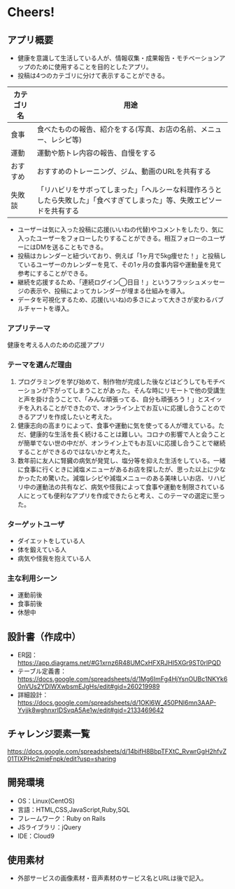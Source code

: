 # Cheers!

## アプリ概要
- 健康を意識して生活している人が、情報収集・成果報告・モチベーションアップのために使用することを目的としたアプリ。
- 投稿は4つのカテゴリに分けて表示することができる。

| カテゴリ名 | 用途 |
|---|---|
| 食事 | 食べたものの報告、紹介をする(写真、お店の名前、メニュー、レシピ等) |
| 運動 | 運動や筋トレ内容の報告、自慢をする |
| おすすめ | おすすめのトレーニング、ジム、動画のURLを共有する |
| 失敗談 | 「リハビリをサボってしまった」「ヘルシーな料理作ろうとしたら失敗した」「食べすぎてしまった」等、失敗エピソードを共有する |

- ユーザーは気に入った投稿に応援(いいねの代替)やコメントをしたり、気に入ったユーザーをフォローしたりすることができる。相互フォローのユーザーにはDMを送ることもできる。
- 投稿はカレンダーと紐づいており、例えば「1ヶ月で5kg痩せた！」と投稿しているユーザーのカレンダーを見て、その1ヶ月の食事内容や運動量を見て参考にすることができる。
- 継続を応援するため、「連続ログイン◯日目！」というフラッシュメッセージの表示や、投稿によってカレンダーが埋まる仕組みを導入。
- データを可視化するため、応援(いいね)の多さによって大きさが変わるバブルチャートを導入。

### アプリテーマ
健康を考える人のための応援アプリ

### テーマを選んだ理由
1. プログラミングを学び始めて、制作物が完成した後などはどうしてもモチベーションが下がってしまうことがあった。そんな時にリモートで他の受講生と声を掛け合うことで、「みんな頑張ってる、自分も頑張ろう！」とスイッチを入れることができたので、オンライン上でお互いに応援し合うことのできるアプリを作成したいと考えた。
2. 健康志向の高まりによって、食事や運動に気を使ってる人が増えている。ただ、健康的な生活を長く続けることは難しい。コロナの影響で人と会うことが簡単でない世の中だが、オンライン上でもお互いに応援し合うことで継続することができるのではないかと考えた。
3. 数年前に友人に腎臓の病気が発覚し、塩分等を抑えた生活をしている。一緒に食事に行くときに減塩メニューがあるお店を探したが、思った以上に少なかったため驚いた。減塩レシピや減塩メニューのある美味しいお店、リハビリ中の運動法の共有など、病気や怪我によって食事や運動を制限されている人にとっても便利なアプリを作成できたらと考え、このテーマの選定に至った。

### ターゲットユーザ
- ダイエットをしている人
- 体を鍛えている人
- 病気や怪我を抱えている人

### 主な利用シーン
- 運動前後
- 食事前後
- 休憩中

## 設計書（作成中）
- ER図：https://app.diagrams.net/#G1xrnz6R48UMCxHFXRJHI5XGr9ST0rIPQD
- テーブル定義書：https://docs.google.com/spreadsheets/d/1Mg6ImFg4HjYsnOUBc1NKYk60nVUs2YDIWXwbsmEJgHs/edit#gid=260219989
- 詳細設計：https://docs.google.com/spreadsheets/d/1OKl6W_450PNl6mn3AAP-Yvjjk8wghnxrIDSvqA5Ae1w/edit#gid=2133469642

## チャレンジ要素一覧
https://docs.google.com/spreadsheets/d/14bifH8BbpTFXtC_RvwrGgH2hfvZ01TIXPHc2mieFnpk/edit?usp=sharing

## 開発環境
- OS：Linux(CentOS)
- 言語：HTML,CSS,JavaScript,Ruby,SQL
- フレームワーク：Ruby on Rails
- JSライブラリ：jQuery
- IDE：Cloud9

## 使用素材
- 外部サービスの画像素材・音声素材のサービス名とURLは後で記入。